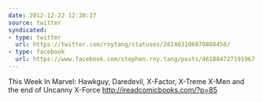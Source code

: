 ```yaml
---
date: 2012-12-22 12:30:27
source: twitter
syndicated:
- type: twitter
  url: https://twitter.com/roytang/statuses/282463106070888450/
- type: facebook
  url: https://www.facebook.com/stephen.roy.tang/posts/461884727191967
---
```


This Week In Marvel: Hawkguy, Daredevil, X-Factor, X-Treme X-Men and the end of Uncanny X-Force http://ireadcomicbooks.com/?p=85